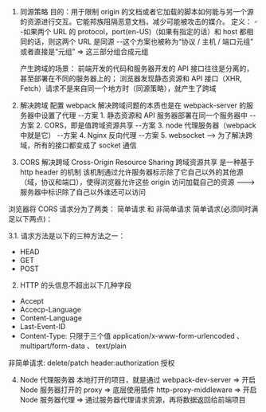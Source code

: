 1. 同源策略
   目的：用于限制 origin 的文档或者它加载的脚本如何能与另一个源的资源进行交互。它能邦族阻隔恶意文档，减少可能被攻击的媒介。
   定义：
   --如果两个 URL 的 protocol，port(en-US)（如果有指定的话）和 host 都相同的话，则这两个 URL 是同源
   --这个方案也被称为“协议 / 主机 / 端口元组” 或者直接是“元组” => 这三部分组合成元组

   产生跨域的场景：
   前端开发的代码和服务器开发的 API 接口往往是分离的，甚至部署在不同的服务器上的；
   浏览器发现静态资源和 API 接口（XHR, Fetch）请求不是来自同一个地方时（同源策略），就产生了跨域

2. 解决跨域
   配置 webpack 解决跨域问题的本质也是在 webpack-server 的服务器中设置了代理
   --方案 1. 静态资源和 API 服务器部署在同一个服务器中
   --方案 2. CORS，即是值跨域资源共享
   --方案 3. node 代理服务器（webpack 中就是它）
   --方案 4. Nginx 反向代理
   --方案 5. websocket --> 为了解决跨域，所有的接口都变成了 socket 通信

3. CORS 解决跨域
   Cross-Origin Resource Sharing 跨域资源共享
   是一种基于 http header 的机制
   该机制通过允许服务器标示除了它自己以外的其他源（域，协议和端口），使得浏览器允许这些 origin 访问加载自己的资源 ---> 服务器中标识除了自己以外谁还可以访问

浏览器将 CORS 请求分为了两类： 简单请求 和 非简单请求
简单请求(必须同时满足以下两点)：

3.1. 请求方法是以下的三种方法之一：

- HEAD
- GET
- POST

2. HTTP 的头信息不超出以下几种字段

- Accept
- Accecp-Language
- Content-Language
- Last-Event-ID
- Content-Type: 只限于三个值 application/x-www-form-urlencoded 、multipart/form-data 、 text/plain

非简单请求:
delete/patch
header:authorization 授权

4. Node 代理服务器
   本地打开的项目，就是通过 webpack-dev-server => 开启 Node 服务器打开的
   proxy => 底层使用插件 http-proxy-middleware => 开启 Node 服务器代理 => 通过服务器代理请求资源，再将数据返回给前端项目
